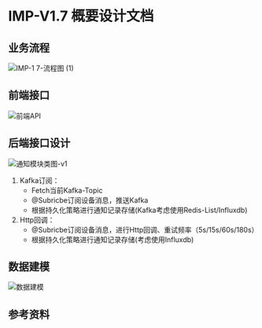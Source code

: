 # IMP-V1.7 概要设计文档
## 业务流程
![IMP-1 7-流程图 (1)](https://user-images.githubusercontent.com/18349925/187118251-0b217bc3-eba1-40f1-be25-0fe89df1c5ae.png)
## 前端接口
![前端API](https://user-images.githubusercontent.com/18349925/187118405-0cdfaeea-3554-46ac-bb32-f85cea30c311.png)
## 后端接口设计
![通知模块类图-v1](https://user-images.githubusercontent.com/18349925/187118434-8f24d0f1-d074-4800-83a5-5fd7dd7ea83d.png)
1. Kafka订阅：
    - Fetch当前Kafka-Topic
    - @Subricbe订阅设备消息，推送Kafka
    - 根据持久化策略进行通知记录存储(Kafka考虑使用Redis-List/Influxdb)
2. Http回调：
    - @Subricbe订阅设备消息，进行Http回调、重试频率（5s/15s/60s/180s）
    - 根据持久化策略进行通知记录存储(考虑使用Influxdb)
## 数据建模
![数据建模](https://user-images.githubusercontent.com/18349925/187113929-5ced6d44-e29e-4206-86e6-080eee49133d.png)

## 参考资料

